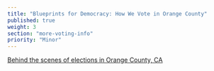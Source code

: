 ```yaml
---
title: "Blueprints for Democracy: How We Vote in Orange County"
published: true
weight: 3
section: "more-voting-info"
priority: "Minor"
---
```


[Behind the scenes of elections in Orange County, CA](https://www.youtube.com/watch?v=VnyrZMMW4T8)
